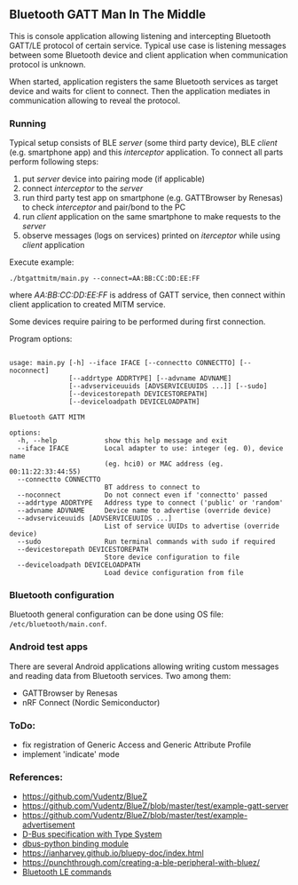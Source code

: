 ## Bluetooth GATT Man In The Middle

This is console application allowing listening and intercepting Bluetooth GATT/LE 
protocol of certain service. Typical use case is listening messages between some 
Bluetooth device and client application when communication protocol is unknown.

When started, application registers the same Bluetooth services as target device 
and waits for client to connect. Then the application mediates in communication 
allowing to reveal the protocol.


### Running

Typical setup consists of BLE *server* (some third party device), BLE *client* (e.g. smartphone app) and 
this *interceptor* application. To connect all parts perform following steps:
1. put *server* device into pairing mode (if applicable)
2. connect *interceptor* to the *server*
3. run third party test app on smartphone (e.g. GATTBrowser by Renesas) to check *interceptor* and pair/bond to the PC
4. run *client* application on the same smartphone to make requests to the *server*
5. observe messages (logs on services) printed on *iterceptor* while using *client* application

Execute example:

`./btgattmitm/main.py --connect=AA:BB:CC:DD:EE:FF`

where *AA:BB:CC:DD:EE:FF* is address of GATT service, then connect within client application to created MITM service.

Some devices require pairing to be performed during first connection.

Program options:

<!-- insertstart include="doc/help.txt" pre="\n\n```\n" post="```\n\n" -->

```

usage: main.py [-h] --iface IFACE [--connectto CONNECTTO] [--noconnect]
               [--addrtype ADDRTYPE] [--advname ADVNAME]
               [--advserviceuuids [ADVSERVICEUUIDS ...]] [--sudo]
               [--devicestorepath DEVICESTOREPATH]
               [--deviceloadpath DEVICELOADPATH]

Bluetooth GATT MITM

options:
  -h, --help            show this help message and exit
  --iface IFACE         Local adapter to use: integer (eg. 0), device name
                        (eg. hci0) or MAC address (eg. 00:11:22:33:44:55)
  --connectto CONNECTTO
                        BT address to connect to
  --noconnect           Do not connect even if 'connectto' passed
  --addrtype ADDRTYPE   Address type to connect ('public' or 'random'
  --advname ADVNAME     Device name to advertise (override device)
  --advserviceuuids [ADVSERVICEUUIDS ...]
                        List of service UUIDs to advertise (override device)
  --sudo                Run terminal commands with sudo if required
  --devicestorepath DEVICESTOREPATH
                        Store device configuration to file
  --deviceloadpath DEVICELOADPATH
                        Load device configuration from file
```

<!-- insertend -->


### Bluetooth configuration

Bluetooth general configuration can be done using OS file: `/etc/bluetooth/main.conf`.


### Android test apps

There are several Android applications allowing writing custom messages and 
reading data from Bluetooth services. Two among them:
- GATTBrowser by Renesas
- nRF Connect (Nordic Semiconductor)


### ToDo:
- fix registration of Generic Access and Generic Attribute Profile
- implement 'indicate' mode


### References:
- https://github.com/Vudentz/BlueZ
- https://github.com/Vudentz/BlueZ/blob/master/test/example-gatt-server
- https://github.com/Vudentz/BlueZ/blob/master/test/example-advertisement
- [D-Bus specification with Type System](https://dbus.freedesktop.org/doc/dbus-specification.html)
- [dbus-python binding module](https://dbus.freedesktop.org/doc/dbus-python/index.html)
- https://ianharvey.github.io/bluepy-doc/index.html
- https://punchthrough.com/creating-a-ble-peripheral-with-bluez/
- [Bluetooth LE commands](https://www.bluetooth.com/wp-content/uploads/Files/Specification/HTML/Core-54/out/en/host-controller-interface/host-controller-interface-functional-specification.html#UUID-0f07d2b9-81e3-6508-ee08-8c808e468fed)
